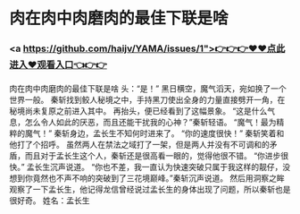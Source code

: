# 肉在肉中肉磨肉的最佳下联是啥

### <a https://github.com/haijv/YAMA/issues/1">👉👉👉♥♥点此进入♥观看入口👈👉👉</a>

肉在肉中肉磨肉的最佳下联是啥
 头：“是！”
    黑日横空，魔气滔天，宛如换了一个世界一般。
    秦斩找到鲛人秘境之中，手持黑刀使出全身的力量直接劈开一角，在秘境尚未复原之前进入其中。
    再抬头，便已经看到了这幅景象。
    “这是什么气息，怎么令人如此的厌恶，而且还能干扰我的心神？”秦斩轻语。
    “魔气！最为精粹的魔气！”
    秦斩身边，孟长生不知何时进来了。
    “你的速度很快！”
    秦斩笑着和他打了个招呼。
    虽然两人在禁法之域打了一架，但是两人并没有不可调和的矛盾，而且对于孟长生这个人，秦斩还是很高看一眼的，觉得他很不错。
    “你进步很快。”
    孟长生沉声说道。
    “你也不差，我一直认为快速突破只属于我这样的靓仔，没想到你竟然也不声不响的突破到了三花境巅峰。”秦斩沉声说道。
    然后用洞察之眸观察了一下孟长生，他记得龙信曾经说过孟长生的身体出现了问题，所以秦斩也是很好奇。
    姓名：孟长生
